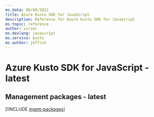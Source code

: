 ```yaml
---
ms.data: 09/08/2022
title: Azure Kusto SDK for JavaScript
description: Reference for Azure Kusto SDK for JavaScript
ms.topic: reference
author: xirzec
ms.devlang: javascript
ms.service: kusto
ms.author: jeffish
---
```

# Azure Kusto SDK for JavaScript - latest

## Management packages - latest
[!INCLUDE [mgmt-packages](kusto-mgmt-index.md)]